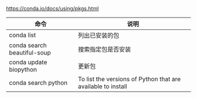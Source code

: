 https://conda.io/docs/using/pkgs.html

|命令|说明|
|---|---|
|conda list|列出已安装的包|
|conda search beautiful-soup|搜索指定包是否安装|
|conda update biopython|更新包|
|conda search python|To list the versions of Python that are available to install|
